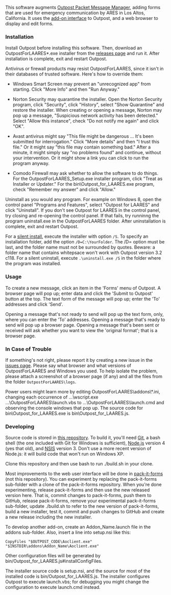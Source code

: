 This software augments
[Outpost Packet Message Manager](https://www.outpostpm.org),
adding forms that are used for emergency communication by ARES in Los Altos, California.
It uses the [add-on interface](http://www.outpostpm.org/docs/Outpost320-AddonUG.pdf)
to Outpost, and a web browser to display and edit forms.

### Installation

Install Outpost before installing this software.
Then, download an OutpostForLAARES*.exe installer from the
[releases page](https://github.com/jmkristian/OutpostForLAARES/releases)
and run it. After installation is complete, exit and restart Outpost.

Antivirus or firewall products may resist OutpostForLAARES,
since it isn't in their databases of trusted software.
Here's how to override them:

* Windows Smart Screen may prevent an "unrecognized app" from starting.
Click "More Info" and then "Run Anyway."

* Norton Security may quarantine the installer. Open the Norton Security program,
click "Security", click "History", select "Show Quarantine" and restore the installer.
When creating or opening a message, Norton may pop up a message,
"Suspicious network activity has been detected."
Select "Allow this instance", check "Do not notify me again" and click "OK".

* Avast antivirus might say "This file might be dangerous ... It's been submitted for interrogation."
Click "More details" and then "I trust this file."
Or it might say "this file may contain something bad."
After a minute, it might simply say "no problems found" and continue, without your intervention.
Or it might show a link you can click to run the program anyway.

* Comodo Firewall may ask whether to allow the software to do things.
For the OutpostForLAARES_Setup.exe installer program, click "Treat as Installer or Updater."
For the bin\\Outpost_for_LAARES.exe program, check "Remember my answer" and click "Allow."

Uninstall as you would any program.
For example on Windows 8, open the control panel "Programs and Features",
select "Outpost for LAARES" and click "Uninstall".
If you don't see Outpost for LAARES in the control panel, try closing and re-opening the control panel.
If that fails, try runninng the program uninstall.exe in the OutpostForLAARES folder.
After uninstallation is complete, exit and restart Outpost.

For a
[silent install](http://nsis.sourceforge.net/Which_command_line_parameters_can_be_used_to_configure_installers),
execute the installer with option `/S`.
To specify an installation folder, add the option `/D=C:\YourFolder`.
The /D= option must be last, and the folder name must not be surrounded by quotes.
Beware: a folder name that contains whitepsace won't work with Outpost version 3.2 c118.
For a silent uninstall, execute `.\uninstall.exe /S` in the folder where the program was installed.

### Usage

To create a new message, click an item in the 'Forms' menu of Outpost.
A browser page will pop up; enter data and click the 'Submit to Outpost' button at the top.
The text form of the message will pop up; enter the 'To' addresses and click 'Send'.

Opening a message that's not ready to send will pop up the text form, only,
where you can enter the 'To' addresses.
Opening a message that's ready to send will pop up a browser page.
Opening a message that's been sent or received will ask whether you want to view the
'original format'; that is a browser page.

### In Case of Trouble

If something's not right, please report it by creating a new issue in the
[issues page](https://github.com/jmkristian/OutpostForLAARES/issues).
Please say what browser and what versions of OutpostForLAARES and Windows you used.
To help isolate the problem, please attach a screenshot of a browser page (if any)
and all the files from the folder `OutpostForLAARES\logs`.

Power users might learn more by editing OutpostForLAARES\addons\\*.ini, changing
each occurrence of ...\wscript.exe ...\OutpostForLAARES\launch.vbs
to ...\OutpostForLAARES\launch.cmd and observing the console windows that pop up.
The source code for bin\Outpost_for_LAARES.exe is bin\Outpost_for_LAARES.js.

### Developing

Source code is stored in [this repository](https://github.com/jmkristian/OutpostForLAARES).
To build it, you'll need
[Git](https://git-scm.com/downloads),
a bash shell (the one included with Git for Windows is sufficient),
[Node.js](https://nodejs.org/en/download/) version 4 (yes that old),
and [NSIS](http://nsis.sourceforge.net) version 3.
Don't use a more recent version of Node.js: it will build code that won't run on Windows XP.

Clone this repository and then use bash to run ./build.sh in your clone.

Most improvements to the web user interface will be done in
[pack-it-forms](https://github.com/jmkristian/pack-it-forms/blob/LAARES/README.md)
(not this repository). You can experiment by replacing the pack-it-forms sub-folder
with a clone of the pack-it-forms repository.
When you're done experimenting, release pack-it-forms and then use the new released version here.
That is, commit changes to pack-it-forms, push them to GitHub, release pack-it-forms,
remove your experimental pack-it-forms sub-folder,
update ./build.sh to refer to the new version of pack-it-forms,
build a new installer, test it,
commit and push changes to GitHub and create a new release including the new installer.

To develop another add-on, create an Addon_Name.launch file in the addons sub-folder.
Also, insert a line into setup.nsi like this:

    CopyFiles "$OUTPOST_CODE\Aoclient.exe" "$INSTDIR\addons\Addon_Name\Aoclient.exe"

Other configuration files will be generated by bin/Outpost_for_LAARES.js#installConfigFiles.

The installer source code is setup.nsi, and
the source for most of the installed code is bin/Outpost_for_LAARES.js.
The installer configures Outpost to execute launch.vbs;
for debugging you might change the configuration to execute launch.cmd instead.

